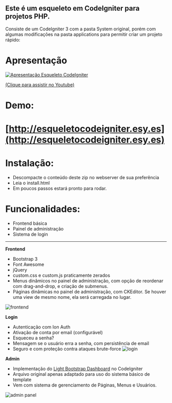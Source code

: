 Este é um esqueleto em CodeIgniter para projetos PHP.
-----------------------------------------------------

Consiste de um CodeIgniter 3 com a pasta System original, porém com algumas modificações na pasta applications para permitir criar um projeto rápido:

# Apresentação
<p align="center">

[![Apresentação Esqueleto CodeIgniter](http://img.youtube.com/vi/bYrqWiiZarU/0.jpg)](http://www.youtube.com/watch?v=bYrqWiiZarU "Apresentação Esqueleto CodeIgniter")

[(Clique para assistir no Youtube)](http://www.youtube.com/watch?v=bYrqWiiZarU)

</p>

# Demo:
# [http://esqueletocodeigniter.esy.es](http://esqueletocodeigniter.esy.es)

# Instalação:
  - Descompacte o conteúdo deste zip no webserver de sua preferência
  - Leia o install.html
  - Em poucos passos estará pronto para rodar.

# Funcionalidades:
  - Frontend básica
  - Painel de administração
  - Sistema de login

---

 **Frontend**
 
 - Bootstrap 3 
 - Font Awesome 
 - jQuery 
 - custom.css e custom.js praticamente zerados
 - Menus dinâmicos no painel de administração, com opção de reordenar com drag-and-drop, e criação de submenus.
 - Páginas dinâmicas no painel de administração, com CKEditor. Se houver uma view de mesmo nome, ela será carregada no lugar.

![frontend](http://i.imgur.com/dI6qT4X.jpg)

**Login**
 - Autenticação com Ion Auth
 - Ativação de conta por email (configurável)
 - Esqueceu a senha?
 - Mensagem se o usuário erra a senha, com persistência de email
 - Seguro e com proteção contra ataques brute-force
 ![login](http://i.imgur.com/TrOHfdW.jpg)

**Admin**

 - Implementação do [Light Bootstrap Dashboard](https://www.creative-tim.com/product/light-bootstrap-dashboard) no CodeIgniter
 -  Arquivo original apenas adaptado para uso do sistema básico de template
 -  Vem com sistema de gerenciamento de Páginas, Menus e Usuários.

![admin panel](http://i.imgur.com/md2wUgp.jpg)